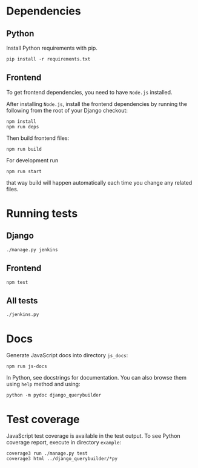 Dependencies
============

Python
------

Install Python requirements with pip.

    pip install -r requirements.txt

Frontend
--------

To get frontend dependencies, you need to have `Node.js` installed.

After installing `Node.js`, install the frontend dependencies by running
the following from the root of your Django checkout:

    npm install
    npm run deps

Then build frontend files:

    npm run build

For development run

    npm run start

that way build will happen automatically each time you change any related files.

Running tests
=============

Django
------

    ./manage.py jenkins

Frontend
--------

    npm test

All tests
--------
    ./jenkins.py

Docs
====

Generate JavaScript docs into directory `js_docs`:

    npm run js-docs

In Python, see docstrings for documentation. You can also browse them using
`help` method and using:

    python -m pydoc django_querybuilder

Test coverage
=============

JavaScript test coverage is available in the test output. To see Python coverage
report, execute in directory `example`:

    coverage3 run ./manage.py test
    coverage3 html ../django_querybuilder/*py
